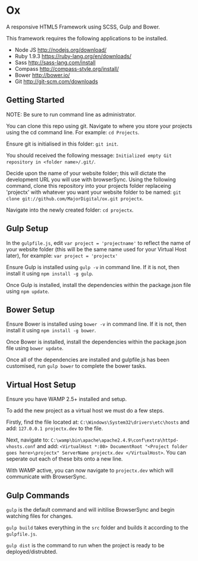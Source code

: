 Ox
===========

A responsive HTML5 Framework using SCSS, Gulp and Bower.

This framework requires the following applications to be installed.

- Node JS  http://nodejs.org/download/
- Ruby 1.9.3  https://ruby-lang.org/en/downloads/
- Sass http://sass-lang.com/install
- Compass  http://compass-style.org/install/
- Bower http://bower.io/
- Git http://git-scm.com/downloads

## Getting Started

NOTE: Be sure to run command line as administrator.

You can clone this repo using git. Navigate to where you store your projects using the cd command line. For example: ```cd Projects```.

Ensure git is initialised in this folder: ```git init```.

You should received the following message: ```Initialized empty Git repository in <folder name>/.git/```.

Decide upon the name of your website folder; this will dictate the development URL you will use with browserSync. Using the following command, clone this repository into your projects folder replaceing 'projectx' with whatever you want your website folder to be named: ```git clone git://github.com/MajorDigital/ox.git projectx```.

Navigate into the newly created folder: ```cd projectx```.

## Gulp Setup

In the ```gulpfile.js```, edit ```var project = 'projectname'``` to reflect the name of your website folder (this will be the same name used for your Virtual Host later), for example: ```var project = 'projectx'```

Ensure Gulp is installed using ```gulp -v``` in command line. If it is not, then install it using ```npm install -g gulp```.

Once Gulp is installed, install the dependencies within the package.json file using ```npm update```.

## Bower Setup

Ensure Bower is installed using ```bower -v``` in command line. If it is not, then install it using ```npm install -g bower```.

Once Bower is installed, install the dependencies within the package.json file using ```bower update```.

Once all of the dependencies are installed and gulpfile.js has been customised, run ```gulp bower``` to complete the bower tasks.

## Virtual Host Setup

Ensure you have WAMP 2.5+ installed and setup.

To add the new project as a virtual host we must do a few steps.

Firstly, find the file located at: ```C:\Windows\System32\drivers\etc\hosts``` and add: ```127.0.0.1 projectx.dev``` to the file.

Next, navigate to: ```C:\wamp\bin\apache\apache2.4.9\conf\extra\httpd-vhosts.conf``` and add: ```<VirtualHost *:80> DocumentRoot "<Project folder goes here>\projectx" ServerName projectx.dev </VirtualHost>```. You can seperate out each of these bits onto a new line.

With WAMP active, you can now navigate to ```projectx.dev``` which will communicate with BrowserSync.

## Gulp Commands

```gulp``` is the default command and will initilise BrowserSync and begin watching files for changes.

```gulp build``` takes everything in the ```src``` folder and builds it according to the ```gulpfile.js```.

```gulp dist``` is the command to run when the project is ready to be deployed/distrubted.
